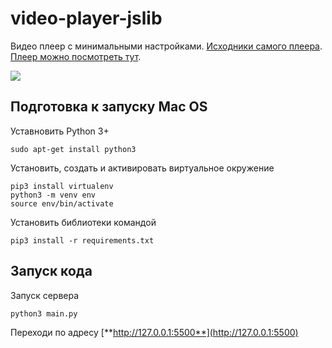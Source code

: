 # video-player-jslib
Видео плеер с минимальными настройками. [Исходники самого плеера](https://github.com/devmanorg/video-player-jslib).   
[Плеер можно посмотреть тут](https://herypank.github.io/video-player-jslib).


![](https://i.imgur.com/ffOu68d.png)   


## Подготовка к запуску Mac OS

Уставновить Python 3+

```
sudo apt-get install python3
```

Установить, создать и активировать виртуальное окружение

```
pip3 install virtualenv
python3 -m venv env
source env/bin/activate
```

Установить библиотеки командой

```
pip3 install -r requirements.txt
```

## Запуск кода

Запуск сервера  
```
python3 main.py
```

Переходи по адресу [**http://127.0.0.1:5500**](http://127.0.0.1:5500)

